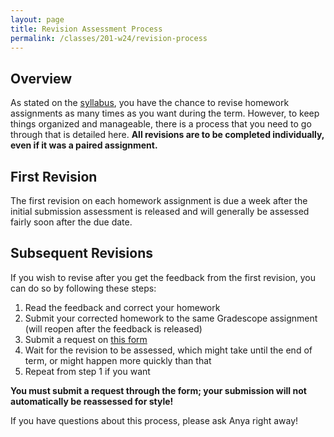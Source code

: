 ```yaml
---
layout: page
title: Revision Assessment Process
permalink: /classes/201-w24/revision-process
---
```


## Overview
As stated on the [syllabus](syllabus), you have the chance to revise homework assignments as many times as you want during the term. 
However, to keep things organized and manageable, there is a process that you need to go through that is detailed here.
**All revisions are to be completed individually, even if it was a paired assignment.**

## First Revision
The first revision on each homework assignment is due a week after the initial submission assessment is released and will generally be assessed fairly soon after the due date.

## Subsequent Revisions
If you wish to revise after you get the feedback from the first revision, you can do so by following these steps:
1. Read the feedback and correct your homework
2. Submit your corrected homework to the same Gradescope assignment (will reopen after the feedback is released)
3. Submit a request on [this form](https://forms.gle/vhYYVVGGeNVHaqPKA)
4. Wait for the revision to be assessed, which might take until the end of term, or might happen more quickly than that
5. Repeat from step 1 if you want

**You must submit a request through the form; your submission will not automatically be reassessed for style!**

If you have questions about this process, please ask Anya right away!